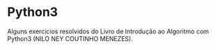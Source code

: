 # Python3
Alguns exercicios resolvidos do Livro de Introdução ao Algoritmo com Python3 (NILO NEY COUTINHO MENEZES).

